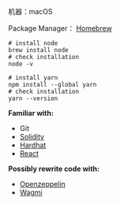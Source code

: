 机器：macOS

Package Manager： [Homebrew](https://brew.sh/)

```shell
# install node
brew install node
# check installation
node -v

# install yarn
npm install --global yarn
# check installation
yarn --version
```

**Familiar with:**

- Git
- [Solidity](https://docs.soliditylang.org/en/v0.8.6/)
- [Hardhat](https://hardhat.org/)
- [React](https://react.dev/)

**Possibly rewrite code with:**

- [Openzeppelin](https://www.openzeppelin.com/)
- [Wagmi](https://wagmi.sh/)

